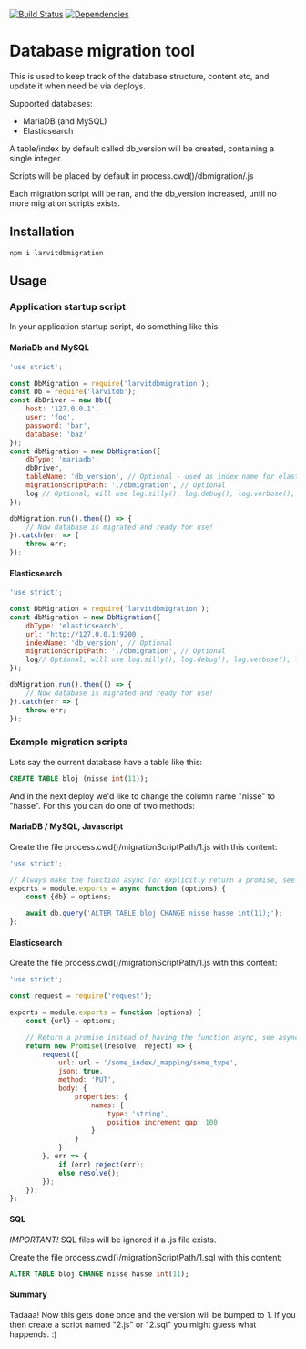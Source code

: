 [![Build Status](https://travis-ci.org/larvit/larvitdbmigration.svg?branch=master)](https://travis-ci.org/larvit/larvitdbmigration) [![Dependencies](https://david-dm.org/larvit/larvitdbmigration.svg)](https://david-dm.org/larvit/larvitdbmigration.svg)

# Database migration tool

This is used to keep track of the database structure, content etc, and update it when need be via deploys.

Supported databases:

* MariaDB (and MySQL)
* Elasticsearch

A table/index by default called db_version will be created, containing a single integer.

Scripts will be placed by default in process.cwd()/dbmigration/<version>.js

Each migration script will be ran, and the db_version increased, until no more migration scripts exists.

## Installation

    npm i larvitdbmigration

## Usage

### Application startup script

In your application startup script, do something like this:

#### MariaDb and MySQL

```javascript
'use strict';

const DbMigration = require('larvitdbmigration');
const Db = require('larvitdb');
const dbDriver = new Db({
	host: '127.0.0.1',
	user: 'foo',
	password: 'bar',
	database: 'baz'
});
const dbMigration = new DbMigration({
	dbType: 'mariadb',
	dbDriver,
	tableName: 'db_version', // Optional - used as index name for elasticsearch
	migrationScriptPath: './dbmigration', // Optional
	log // Optional, will use log.silly(), log.debug(), log.verbose(), log.info(), log.warn() and log.error() if given.
});

dbMigration.run().then(() => {
	// Now database is migrated and ready for use!
}).catch(err => {
	throw err;
});
```

#### Elasticsearch

```javascript
'use strict';

const DbMigration = require('larvitdbmigration');
const dbMigration = new DbMigration({
	dbType: 'elasticsearch',
	url: 'http://127.0.0.1:9200',
	indexName: 'db_version', // Optional
	migrationScriptPath: './dbmigration', // Optional
	log// Optional, will use log.silly(), log.debug(), log.verbose(), log.info(), log.warn() and log.error() if given.
});

dbMigration.run().then(() => {
	// Now database is migrated and ready for use!
}).catch(err => {
	throw err;
});
```

### Example migration scripts

Lets say the current database have a table like this:

```SQL
CREATE TABLE bloj (nisse int(11));
```

And in the next deploy we'd like to change the column name "nisse" to "hasse". For this you can do one of two methods:

#### MariaDB / MySQL, Javascript

Create the file process.cwd()/migrationScriptPath/1.js with this content:

```javascript
'use strict';

// Always make the function async (or explicitly return a promise, see elasticsearch example below)
exports = module.exports = async function (options) {
	const {db} = options;

	await db.query('ALTER TABLE bloj CHANGE nisse hasse int(11);');
};
```

#### Elasticsearch

Create the file process.cwd()/migrationScriptPath/1.js with this content:

```javascript
'use strict';

const request = require('request');

exports = module.exports = function (options) {
	const {url} = options;

	// Return a promise instead of having the function async, see async example above
	return new Promise((resolve, reject) => {
		request({
			url: url + '/some_index/_mapping/some_type',
			json: true,
			method: 'PUT',
			body: {
				properties: {
					names: {
						type: 'string',
						position_increment_gap: 100
					}
				}
			}
		}, err => {
			if (err) reject(err);
			else resolve();
		});
	});
};
```

#### SQL

_IMPORTANT!_ SQL files will be ignored if a .js file exists.

Create the file process.cwd()/migrationScriptPath/1.sql with this content:

```SQL
ALTER TABLE bloj CHANGE nisse hasse int(11);
```

#### Summary

Tadaaa! Now this gets done once and the version will be bumped to 1. If you then create a script named "2.js" or "2.sql" you might guess what happends. :)
